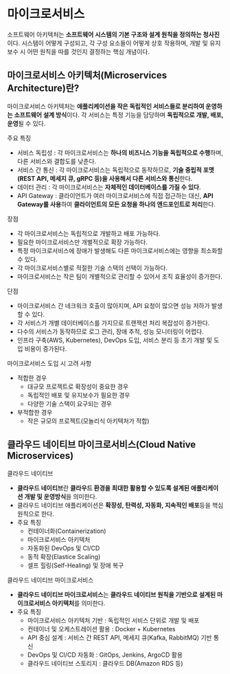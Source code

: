 # 마이크로서비스

소프트웨어 아키텍처는 **소프트웨어 시스템의 기본 구조와 설계 원칙을 정의하는 청사진**이다. 시스템이 어떻게 구성되고, 각 구성 요소들이 어떻게 상호 작용하며, 개발 및 유지보수 시 어떤 원칙을 따를 것인지 결정하는 핵심 개념이다.

## 마이크로서비스 아키텍처(Microservices Architecture)란?

마이크로서비스 아키텍처는 **애플리케이션을 작은 독립적인 서비스들로 분리하여 운영하는 소프트웨어 설계 방식**이다. 각 서비스는 특정 기능을 담당하며 **독립적으로 개발, 배포, 운영**될 수 있다.

주요 특징
- 서비스 독립성 : 각 마이크로서비스는 **하나의 비즈니스 기능을 독립적으로 수행**하며, 다른 서비스와 결합도를 낮춘다.
- 서비스 간 통신 : 각 마이크로서비스는 독립적으로 동작하므로, **기술 중립적 포맷(REST API, 메세지 큐, gRPC 등)을 사용해서 다른 서비스와 통신**한다.
- 데이터 관리 : 각 마이크로서비스는 **자체적인 데이터베이스를 가질 수 있다**.
- API Gateway : 클라이언트가 여러 마이크로서비스에 직접 접근하는 대신, **API Gateway를 사용**하여 **클라이언트의 모든 요청을 하나의 엔드포인트로 처리**한다. 

장점
- 각 마이크로서비스는 독립적으로 개발하고 배포 가능하다.
- 필요한 마이크로서비스만 개별적으로 확장 가능하다.
- 특정 마이크로서비스에 장애가 발생해도 다른 마이크로서비스에는 영향을 최소화할 수 있다.
- 각 마이크로서비스별로 적절한 기술 스택의 선택이 가능하다.
- 마이크로서비스는 작은 팀이 개별적으로 관리할 수 있어서 조직 효율성이 증가한다.

단점
- 마이크로서비스 간 네크워크 호출이 많아지며, API 요청이 많으면 성능 저하가 발생할 수 있다.
- 각 서비스가 개별 데이터베이스를 가지므로 트랜잭션 처리 복잡성이 증가한다.
- 다수의 서비스가 동작하므로 로그 관리, 장애 추적, 성능 모니터링이 어렵다.
- 인프라 구축(AWS, Kubernetes), DevOps 도입, 서비스 분리 등 초기 개발 및 도입 비용이 증가된다.

마이크로서비스 도입 시 고려 사항
- 적합한 경우
  - 대규모 프로젝트로 확장성이 중요한 경우
  - 독립적인 배포 및 유지보수가 필요한 경우
  - 다양한 기술 스택이 요구되는 경우
- 부적합한 경우
  - 작은 규모의 프로젝트(모놀리식 아키텍처가 적합)

## 클라우드 네이티브 마이크로서비스(Cloud Native Microservices)

클라우드 네이티브
- **클라우드 네이티브**란 **클라우드 환경을 최대한 활용할 수 있도록 설계된 애플리케이션 개발 및 운영방식**을 의미한다.
- 클라우드 네이티브 애플리케이션은 **확장성, 탄력성, 자동화, 지속적인 배포**등을 핵심 원칙으로 한다.
- 주요 특징
  - 컨테이너화(Containerization)
  - 마이크로서비스 아키텍처
  - 자동화된 DevOps 및 CI/CD
  - 동적 확장(Elastice Scaling)
  - 셀프 힐링(Self-Healing) 및 장애 복구

클라우드 네이티브 마이크로서비스
- **클라우드 네이티브 마이크로서비스**는 **클라우드 네이티브  원칙을 기반으로 설계된 마이크로서비스 아키텍처**를 의미한다.
- 주요 특징
  - 마이크로서비스 아키텍처 기반 : 독립적인 서비스 단위로 개발 및 배포
  - 컨테이너 및 오케스트레이션 활용 : Docker + Kubernetes
  - API 중심 설계 : 서비스 간 REST API, 메세지 큐(Kafka, RabbitMQ) 기반 통신
  - DevOps 및 CI/CD 자동화 : GitOps, Jenkins, ArgoCD 활용
  - 클라우드 네이티브 스토리지 : 클라우드 DB(Amazon RDS 등)


